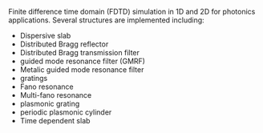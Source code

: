 Finite difference time domain (FDTD) simulation in 1D and 2D for photonics applications.
Several structures are implemented including:
- Dispersive slab
- Distributed Bragg reflector
- Distributed Bragg transmission filter
- guided mode resonance filter (GMRF)
- Metalic guided mode resonance filter
- gratings
- Fano resonance
- Multi-fano resonance
- plasmonic grating
- periodic plasmonic cylinder
- Time dependent slab

